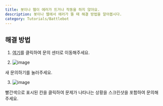 ```yaml
---
title: 봇이나 웹이 에러가 뜨거나 작동을 하지 않아요.
description: 봇이나 웹에서 에러가 뜰 때 해결 방법을 알아봅시다.
category: Tutorials/Battlebot
---
```


## 해결 방법
1. [여기](https://teamarchive.channel.io/lounge)를 클릭하여 문의 센터로 이동해주세요.

2. ![image](https://media.discordapp.net/attachments/947138763832848414/1028931879400902686/2022-10-10_162016.png?width=323&height=587)

새 문의하기를 눌러주세요.

3. ![image](https://media.discordapp.net/attachments/947138763832848414/1028932895294894120/2022-10-10_162918.png?width=320&height=586)

빨간색으로 표시된 칸을 클릭하여 문제가 나타나는 상황을 스크린샷을 포함하여 문의해주세요.
